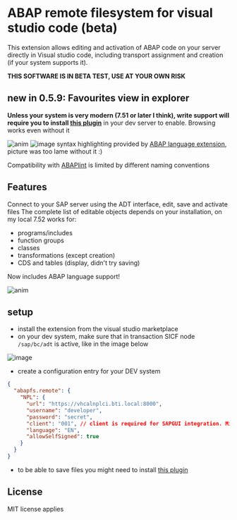 # ABAP remote filesystem for visual studio code (beta)

This extension allows editing and activation of ABAP code on your server directly in Visual studio code, including transport assignment and creation (if your system supports it).

**THIS SOFTWARE IS IN BETA TEST, USE AT YOUR OWN RISK**

## new in 0.5.9: Favourites view in explorer

**Unless your system is very modern (7.51 or later I think), write support will require you to install [this plugin](https://github.com/marcellourbani/abapfs_extensions)** in your dev server to enable. Browsing works even without it

![anim](https://user-images.githubusercontent.com/2453277/47482169-ae0cc300-d82d-11e8-8d19-f55dd877c166.gif)
![image](https://user-images.githubusercontent.com/2453277/47466602-dd99dc00-d7e9-11e8-97ed-28e23dfd8f90.png)
syntax highlighting provided by [ABAP language extension](https://marketplace.visualstudio.com/items?itemName=larshp.vscode-abap), picture was too lame without it :)

Compatibility with [ABAPlint](https://marketplace.visualstudio.com/items?itemName=larshp.vscode-abaplint) is limited by different naming conventions

## Features

Connect to your SAP server using the ADT interface, edit, save and activate files
The complete list of editable objects depends on your installation, on my local 7.52 works for:

- programs/includes
- function groups
- classes
- transformations (except creation)
- CDS and tables (display, didn't try saving)

Now includes ABAP language support!

![anim](https://user-images.githubusercontent.com/2453277/48232926-30a78d80-e3ab-11e8-8a12-00844431f9af.gif)

## setup

- install the extension from the visual studio marketplace
- on your dev system, make sure that in transaction SICF node `/sap/bc/adt` is active, like in the image below

![image](https://user-images.githubusercontent.com/2453277/47607084-5760de00-da13-11e8-9c51-7e04eeff4299.png)

- create a configuration entry for your DEV system

```json
{
  "abapfs.remote": {
    "NPL": {
      "url": "https://vhcalnplci.bti.local:8000",
      "username": "developer",
      "password": "secret",
      "client": "001", // client is required for SAPGUI integration. Might need more
      "language": "EN",
      "allowSelfSigned": true
    }
  }
}
```

- to be able to save files you might need to install [this plugin](https://github.com/marcellourbani/abapfs_extensions)

## License

MIT license applies
